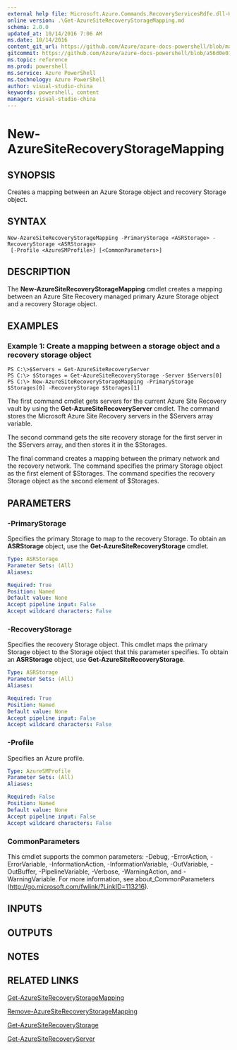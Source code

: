 ```yaml
---
external help file: Microsoft.Azure.Commands.RecoveryServicesRdfe.dll-Help.xml
online version: .\Get-AzureSiteRecoveryStorageMapping.md
schema: 2.0.0
updated_at: 10/14/2016 7:06 AM
ms.date: 10/14/2016
content_git_url: https://github.com/Azure/azure-docs-powershell/blob/master/azureps-cmdlets-docs/ServiceManagement/Azure.SiteRecovery/v2.0/CmdletMDs/New-AzureSiteRecoveryStorageMapping.md
gitcommit: https://github.com/Azure/azure-docs-powershell/blob/a56d0e01e65c2c33aa2af13dd29addc94ead6e88/azureps-cmdlets-docs/ServiceManagement/Azure.SiteRecovery/v2.0/CmdletMDs/New-AzureSiteRecoveryStorageMapping.md
ms.topic: reference
ms.prod: powershell
ms.service: Azure PowerShell
ms.technology: Azure PowerShell
author: visual-studio-china
keywords: powershell, content
manager: visual-studio-china
---
```


# New-AzureSiteRecoveryStorageMapping

## SYNOPSIS
Creates a mapping between an Azure Storage object and recovery Storage object.

## SYNTAX

```
New-AzureSiteRecoveryStorageMapping -PrimaryStorage <ASRStorage> -RecoveryStorage <ASRStorage>
 [-Profile <AzureSMProfile>] [<CommonParameters>]
```

## DESCRIPTION
The **New-AzureSiteRecoveryStorageMapping** cmdlet creates a mapping between an Azure Site Recovery managed primary Azure Storage object and a recovery Storage object.

## EXAMPLES

### Example 1: Create a mapping between a storage object and a recovery storage object
```
PS C:\>$Servers = Get-AzureSiteRecoveryServer
PS C:\> $Storages = Get-AzureSiteRecoveryStorage -Server $Servers[0]
PS C:\> New-AzureSiteRecoveryStorageMapping -PrimaryStorage $Storages[0] -RecoveryStorage $Storages[1]
```

The first command cmdlet gets servers for the current Azure Site Recovery vault by using the **Get-AzureSiteRecoveryServer** cmdlet.
The command stores the Microsoft Azure Site Recovery servers in the $Servers array variable.

The second command gets the site recovery storage for the first server in the $Servers array, and then stores it in the $Storages.

The final command creates a mapping between the primary network and the recovery network.
The command specifies the primary Storage object as the first element of $Storages.
The command specifies the recovery Storage object as the second element of $Storages.

## PARAMETERS

### -PrimaryStorage
Specifies the primary Storage to map to the recovery Storage.
To obtain an **ASRStorage** object, use the **Get-AzureSiteRecoveryStorage** cmdlet.

```yaml
Type: ASRStorage
Parameter Sets: (All)
Aliases: 

Required: True
Position: Named
Default value: None
Accept pipeline input: False
Accept wildcard characters: False
```

### -RecoveryStorage
Specifies the recovery Storage object.
This cmdlet maps the primary Storage object to the Storage object that this parameter specifies.
To obtain an **ASRStorage** object, use **Get-AzureSiteRecoveryStorage**.

```yaml
Type: ASRStorage
Parameter Sets: (All)
Aliases: 

Required: True
Position: Named
Default value: None
Accept pipeline input: False
Accept wildcard characters: False
```

### -Profile
Specifies an Azure profile.

```yaml
Type: AzureSMProfile
Parameter Sets: (All)
Aliases: 

Required: False
Position: Named
Default value: None
Accept pipeline input: False
Accept wildcard characters: False
```

### CommonParameters
This cmdlet supports the common parameters: -Debug, -ErrorAction, -ErrorVariable, -InformationAction, -InformationVariable, -OutVariable, -OutBuffer, -PipelineVariable, -Verbose, -WarningAction, and -WarningVariable. For more information, see about_CommonParameters (http://go.microsoft.com/fwlink/?LinkID=113216).

## INPUTS

## OUTPUTS

## NOTES

## RELATED LINKS

[Get-AzureSiteRecoveryStorageMapping](.\Get-AzureSiteRecoveryStorageMapping.md)

[Remove-AzureSiteRecoveryStorageMapping](.\Remove-AzureSiteRecoveryStorageMapping.md)

[Get-AzureSiteRecoveryStorage](.\Get-AzureSiteRecoveryStorage.md)

[Get-AzureSiteRecoveryServer](.\Get-AzureSiteRecoveryServer.md)

